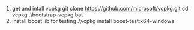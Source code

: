 1. get and intall vcpkg
   git clone https://github.com/microsoft/vcpkg.git
   cd vcpkg
   .\bootstrap-vcpkg.bat
2. install boost lib for testing
   .\vcpkg install boost-test:x64-windows
